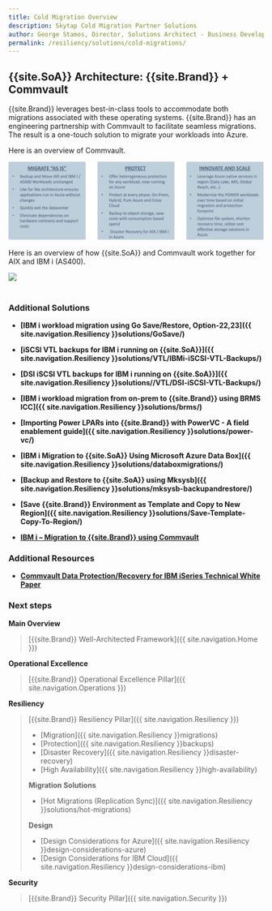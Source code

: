 ```yaml
---
title: Cold Migration Overview
description: Skytap Cold Migration Partner Solutions
author: George Stamos, Director, Solutions Architect - Business Development
permalink: /resiliency/solutions/cold-migrations/
---
```


## {{site.SoA}} Architecture: {{site.Brand}} + Commvault

{{site.Brand}} leverages best-in-class tools to accommodate both migrations
associated with these operating systems. {{site.Brand}} has an engineering
partnership with Commvault to facilitate seamless migrations. The result
is a one-touch solution to migrate your workloads into Azure.

Here is an overview of Commvault.

<img src="https://raw.githubusercontent.com/skytap/well-architected-framework/master/resiliency/migrationmedia/media/image7.png">

Here is an overview of how {{site.SoA}} and Commvault work together
for AIX and IBM i (AS400).

<img src="https://raw.githubusercontent.com/skytap/well-architected-framework/master/resiliency/migrationmedia/media/image8.png">

<BR>
<BR>


### Additional Solutions

- **[IBM i workload migration using Go Save/Restore, Option-22,23]({{ site.navigation.Resiliency }}solutions/GoSave/)**

- **[iSCSI VTL backups for IBM i running on {{site.SoA}}]({{ site.navigation.Resiliency }}solutions/VTL/IBMi-iSCSI-VTL-Backups/)**
  
- **[DSI iSCSI VTL backups for IBM i running on {{site.SoA}}]({{ site.navigation.Resiliency }}solutions//VTL/DSI-iSCSI-VTL-Backups/)**

- **[IBM i workload migration from on-prem to {{site.Brand}} using BRMS ICC]({{ site.navigation.Resiliency }}solutions/brms/)**

- **[Importing Power LPARs into {{site.Brand}} with PowerVC - A field enablement guide]({{ site.navigation.Resiliency }}solutions/power-vc/)**

- **[IBM i Migration to {{site.SoA}} Using Microsoft Azure Data Box]({{ site.navigation.Resiliency }}solutions/databoxmigrations/)**

- **[Backup and Restore to {{site.SoA}} using Mksysb]({{ site.navigation.Resiliency }}solutions/mksysb-backupandrestore/)**

- **[Save {{site.Brand}} Environment as Template and Copy to New Region]({{ site.navigation.Resiliency }}solutions/Save-Template-Copy-To-Region/)**

- **<a href="https://raw.githubusercontent.com/skytap/well-architected-framework/master/resiliency/protectionmedia/IBM_i_Migration_to_{{site.Brand}}_using_Commvault.pdf" target="_blank">IBM i – Migration to {{site.Brand}} using Commvault</a>**

### Additional Resources

- **<a href="https://raw.githubusercontent.com/skytap/well-architected-framework/master/resiliency/protectionmedia/commvault-iseries-protection-technical-whitepaper.pdf" target="_blank">Commvault Data Protection/Recovery for IBM iSeries Technical White Paper</a>**

### Next steps

**Main Overview**
> [{{site.Brand}} Well-Architected Framework]({{ site.navigation.Home }})

**Operational Excellence**
> [{{site.Brand}} Operational Excellence Pillar]({{ site.navigation.Operations }})

**Resiliency**
> [{{site.Brand}} Resiliency Pillar]({{ site.navigation.Resiliency }})
> * [Migration]({{ site.navigation.Resiliency }}migrations)
> * [Protection]({{ site.navigation.Resiliency }}backups)
> * [Disaster Recovery]({{ site.navigation.Resiliency }}disaster-recovery)
> * [High Availability]({{ site.navigation.Resiliency }}high-availability)
>
> **Migration Solutions**
> * [Hot Migrations (Replication Sync)]({{ site.navigation.Resiliency }}solutions/hot-migrations)
>
> **Design**
> * [Design Considerations for Azure]({{ site.navigation.Resiliency }}design-considerations-azure)
> * [Design Considerations for IBM Cloud]({{ site.navigation.Resiliency }}design-considerations-ibm)

**Security**
> [{{site.Brand}} Security Pillar]({{ site.navigation.Security }})
